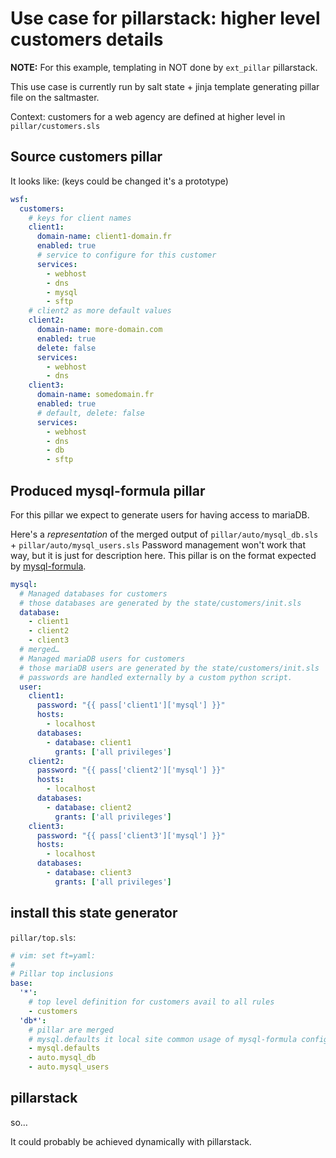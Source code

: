 # Use case for pillarstack: higher level customers details

**NOTE:** For this example, templating in NOT done by `ext_pillar` pillarstack.

This use case is currently run by salt state + jinja template generating pillar file on the saltmaster.

Context: customers for a web agency are defined at higher level in `pillar/customers.sls`

## Source customers pillar

It looks like: (keys could be changed it's a prototype)

~~~yaml
wsf:
  customers:
    # keys for client names
    client1:
      domain-name: client1-domain.fr
      enabled: true
      # service to configure for this customer
      services:
        - webhost
        - dns
        - mysql
        - sftp
    # client2 as more default values
    client2:
      domain-name: more-domain.com
      enabled: true
      delete: false
      services:
        - webhost
        - dns
    client3:
      domain-name: somedomain.fr
      enabled: true
      # default, delete: false
      services:
        - webhost
        - dns
        - db
        - sftp
~~~

## Produced mysql-formula pillar

For this pillar we expect to generate users for having access to mariaDB.

Here's a *representation* of the merged output of `pillar/auto/mysql_db.sls` + `pillar/auto/mysql_users.sls`
Password management won't work that way, but it is just for description here. This pillar
is on the format expected by [mysql-formula](https://github.com/saltstack-formulas/mysql-formula).


~~~yaml
mysql:
  # Managed databases for customers
  # those databases are generated by the state/customers/init.sls
  database:
    - client1
    - client2
    - client3
  # merged…
  # Managed mariaDB users for customers
  # those mariaDB users are generated by the state/customers/init.sls
  # passwords are handled externally by a custom python script.
  user:
    client1:
      password: "{{ pass['client1']['mysql'] }}"
      hosts:
        - localhost
      databases:
        - database: client1
          grants: ['all privileges']
    client2:
      password: "{{ pass['client2']['mysql'] }}"
      hosts:
        - localhost
      databases:
        - database: client2
          grants: ['all privileges']
    client3:
      password: "{{ pass['client3']['mysql'] }}"
      hosts:
        - localhost
      databases:
        - database: client3
          grants: ['all privileges']
~~~

## install this state generator

`pillar/top.sls`:

~~~yaml
# vim: set ft=yaml:
#
# Pillar top inclusions
base:
  '*':
    # top level definition for customers avail to all rules
    - customers
  'db*':
    # pillar are merged
    # mysql.defaults it local site common usage of mysql-formula config…
    - mysql.defaults
    - auto.mysql_db
    - auto.mysql_users
~~~

## pillarstack
so…

It could probably be achieved dynamically with pillarstack.
